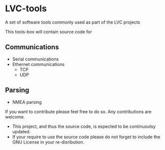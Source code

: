 # LVC-tools
A set of software tools commonly used as part of the LVC projects

This tools-box will contain source code for

## Communications
- Serial communications
- Ethernet communications
  - TCP
  - UDP

## Parsing
- NMEA parsing

If you want to contribute please feel free to do so.
Any contributions are welcome.
- This project, and thus the source code, is expected to be continuoulsy updated.
- If your require to use the source code please do not forget to include the
  GNU License in your re-disribution.
  
